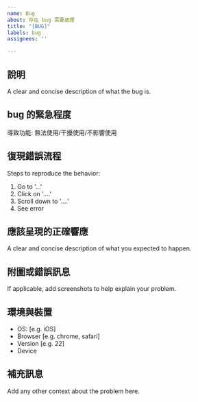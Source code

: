 ```yaml
---
name: Bug
about: 存在 bug 需要處理
title: "[BUG]"
labels: bug
assignees: ''

---
```


## 說明
A clear and concise description of what the bug is.

## bug 的緊急程度
導致功能:  無法使用/干擾使用/不影響使用

## 復現錯誤流程
Steps to reproduce the behavior:
1. Go to '...'
2. Click on '....'
3. Scroll down to '....'
4. See error

## 應該呈現的正確響應
A clear and concise description of what you expected to happen.

## 附圖或錯誤訊息
If applicable, add screenshots to help explain your problem.

## 環境與裝置
 - OS: [e.g. iOS]
 - Browser [e.g. chrome, safari]
 - Version [e.g. 22]
 - Device

## 補充訊息
Add any other context about the problem here.
